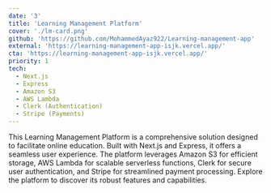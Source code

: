 ```yaml
---
date: '3'
title: 'Learning Management Platform'
cover: './lm-card.png'
github: 'https://github.com/MohammedAyaz922/Learning-management-app'
external: 'https://learning-management-app-isjk.vercel.app/'
cta: 'https://learning-management-app-isjk.vercel.app/'
priority: 1
tech:
  - Next.js
  - Express
  - Amazon S3
  - AWS Lambda
  - Clerk (Authentication)
  - Stripe (Payments)
---
```


This Learning Management Platform is a comprehensive solution designed to facilitate online education. Built with Next.js and Express, it offers a seamless user experience. The platform leverages Amazon S3 for efficient storage, AWS Lambda for scalable serverless functions, Clerk for secure user authentication, and Stripe for streamlined payment processing. Explore the platform to discover its robust features and capabilities.
